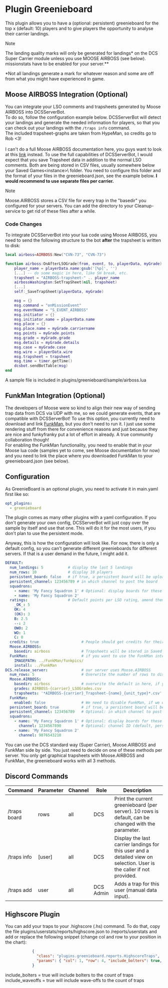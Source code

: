 # Plugin Greenieboard
This plugin allows you to have a (optional: persistent) greenieboard for the top x (default: 10) players and to give 
players the opportunity to analyse their carrier landings.

> [!NOTE]
> The landing quality marks will only be generated for landings\* on the DCS Super Carrier module unless you use MOOSE 
> AIRBOSS (see below).</br>
> missionstats have to be enabled for your server.**
<p></p>
*Not all landings generate a mark for whatever reason and some are off from what you might have experienced in game.

## Moose AIRBOSS Integration (Optional)
You can integrate your LSO comments and trapsheets generated by Moose AIRBOSS into DCSServerBot.<br>
To do so, follow the configuration example below. DCSServerBot will detect your landings and generate the needed 
information for players, so that you can check out your landings with the `/traps info` command.<br>
The included trapsheet-graphs are taken from HypeMan, so credits go to Rob <3!<br>
<br>
I can't do a full Moose AIRBOSS documentation here, you guys want to look at this 
[link](https://flightcontrol-master.github.io/MOOSE_DOCS_DEVELOP/Documentation/Ops.Airboss.html) instead. To use the
full capabilities of DCSServerBot, I would expect that you save Trapsheet data in addition to the normal LSO comments.
Both are being stored in CSV files, usually somewhere below your Saved Games\<instance>\ folder. You need to configure
this folder and the format of your files in the greenieboard.json, see the example below. 
**I would recommend to use separate files per carrier.**<br>

> [!NOTE]
> Moose.AIRBOSS stores a CSV file for every trap in the "basedir" you configured for your servers. 
> You can add the directory to your Cleanup-service to get rid of these files after a while. 

### Code Changes
To integrate DCSServerBot into your lua code using Moose AIRBOSS, you need to send the following structure to the bot
**after** the trapsheet is written to disk:
```lua
local airboss=AIRBOSS:New("CVN-73", "CVN-73")

function airboss:OnAfterLSOGrade(from, event, to, playerData, myGrade)
    player_name = playerData.name:gsub('[%p]', '')
    [...] -- do some magic in here, like SH break, etc.
    trapsheet = "AIRBOSS-trapsheet-" .. player_name
    airbossWashington:SetTrapSheet(nil, trapsheet)
    [...]
    self:_SaveTrapSheet(playerData, myGrade)

    msg = {}
    msg.command = "onMissionEvent"
    msg.eventName = "S_EVENT_AIRBOSS"
    msg.initiator = {}
    msg.initiator.name = playerData.name
    msg.place = {}
    msg.place.name = myGrade.carriername
    msg.points = myGrade.points
    msg.grade = myGrade.grade
    msg.details = myGrade.details
    msg.case = myGrade.case
    msg.wire = playerData.wire
    msg.trapsheet = trapsheet
    msg.time = timer.getTime()
    dcsbot.sendBotTable(msg)
end 
```
A sample file is included in plugins/greenieboard/sample/airboss.lua

## FunkMan Integration (Optional)
The developers of Moose were so kind to align their new way of sending trap data from DCS via UDP with me, so we could
generate events, that are compatible with DCSServerBot! To use this option, you currently need to download and link 
[FunkMan](https://github.com/funkyfranky/FunkMan), but you don't need to run it. I just use some rendering stuff from
there for convenience reasons and just because they are nice and funkyfranky put a lot of effort in already. A true
community collaboration though!</br>
For enabling the FunkMan functionality, you need to enable that in your Moose lua code (samples yet to come, see Moose
documentation for now) and you need to link the place where you downloaded FunkMan to your greenieboard.json (see below).

## Configuration
As GreenieBoard is an optional plugin, you need to activate it in main.yaml first like so:
```yaml
opt_plugins:
  - greenieboard
```

The plugin comes as many other plugins with a yaml configuration. If you don't generate your own config, DCSServerBot
will just copy over the sample by itself and use that one. This will do it for the most users, if you don't plan to
use the persistent mode.

Anyway, this is how the configuration will look like. For now, there is only a default config, so you can't generate
different greenieboards for different servers. If that is a user demand in the future, I might add it.

```yaml
DEFAULT:
  num_landings: 5           # display the last 5 landings
  num_rows: 10              # display 10 players
  persistent_board: false   # if true, a persistent board will be uploaded into persistent_channel
  persistent_channel: 123456789 # in which channel to post the board
  squadrons:
    - name: 'My Fancy Squadron 1' # Optional: display boards for these squadrons
    - name: 'My Fancy Squadron 2'
  ratings:                  # Default points per LSO rating, amend them to your needs
    _OK_: 5
    OK: 4
    (OK): 3
    B: 2.5
    --: 2
    OWO: 2
    WO: 1
    C: 0
  credits: true                   # People should get credits for their landings (see CreditSystem)
  Moose.AIRBOSS:
    basedir: airboss              # Trapsheets will be stored in Saved Games\<instance>\airboss
  FunkMan:                        # if you want to use the FunkMan integration
    IMAGEPATH: ../FunkMan/funkpics/
    install: ../FunkMan
DCS.release_server:               # our server uses Moose.AIRBOSS
  num_rows: 5                     # Overwrite the number of rows to display (default: 10)
  Moose.AIRBOSS:
    basedir: airboss              # overwrite the default in here, if you like
    grades: AIRBOSS-{carrier}_LSOGrades.csv
    trapsheets: '*AIRBOSS-{carrier}_Trapsheet-{name}_{unit_type}*.csv'
  FunkMan:
    enabled: false                # We need to disable FunkMan, if we want SC or Moose.AIRBOSS instead
  persistent_board: true          # if true, a persistent board will be uploaded into persistent_channel
  persistent_channel: 123456789   # Optional: in which channel to post the board (default: status channel)
  squadrons: 
    - name: 'My Fancy Squadron 1' # Optional: display boards for these squadrons
      channel: 1234567890         # Optional: channel ID (default, persistent_channel above)
    - name: 'My Fancy Squadron 2'
      channel: 9876543210
```
You can use the DCS standard way (Super Carrier), Moose.AIRBOSS and FunkMan side by side. You just need to decide on one
of these methods per server. You only get graphical trapsheets with Moose.AIRBOSS and FunkMan, the greenieboard works 
with all 3 methods.

## Discord Commands

| Command      | Parameter | Channel | Role       | Description                                                                                                           |
|--------------|-----------|---------|------------|-----------------------------------------------------------------------------------------------------------------------|
| /traps board | rows      | all     | DCS        | Print the current greenieboard (per server). 10 rows is default, can be changed with the parameter.                   |
| /traps info  | [user]    | all     | DCS        | Display the last carrier landings for this user and a detailed view on selection. User is the caller if not provided. |
| /traps add   | user      | all     | DCS Admin  | Adds a trap for this user (manual data input).                                                                        |

## Highscore Plugin
You can add your traps to your .highscore (.hs) command. To do that, copy the file plugins/userstats/reports/highscore.json 
to /reports/userstats and add or replace the following snippet (change col and row to your position in the chart):
```json
            {
              "class": "plugins.greenieboard.reports.HighscoreTraps",
              "params": { "col": 1, "row": 4, "include_bolters": true, "include_waveoffs": true }
            }
```
include_bolters = true will include bolters to the count of traps</br>
include_waveoffs = true will include wave-offs to the count of traps</br>
